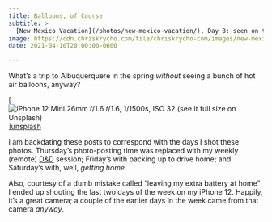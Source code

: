 ```yaml
---
title: Balloons, of Course
subtitle: >
  [New Mexico Vacation](/photos/new-mexico-vacation/), Day 8: seen on the way out of Albuquerque.
image: https://cdn.chriskrycho.com/file/chriskrycho-com/images/new-mexico-vacation/20210410-thumb.jpg
date: 2021-04-10T20:00:00-0600

---
```


What’s a trip to Albuquerquere in the spring *without* seeing a bunch of hot air balloons, anyway?

[![iPhone 12 Mini 26mm 𝑓/1.6  
𝑓/1.6, 1/1500s, <abbr>ISO</abbr> 32  
[(see it full size on Unsplash)][unsplash]](https://cdn.chriskrycho.com/file/chriskrycho-com/images/new-mexico-vacation/20210410.jpg)][unsplash]

[unsplash]: https://unsplash.com/photos/FuXxlj8MCUU

<div class='callout'>

I am backdating these posts to correspond with the days I shot these photos. Thursday’s photo-posting time was replaced with my weekly (remote) [D&D](https://dnd.wizards.com) session; Friday’s with packing up to drive home; and Saturday’s with, well, *getting home*.

Also, courtesy of a dumb mistake called “leaving my extra battery at home” I ended up shooting the last two days of the week on my iPhone 12. Happily, it’s a great camera; a couple of the earlier days in the week came from that camera *anyway*.

</div>